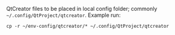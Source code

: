 QtCreator files to be placed in local config folder; commonly `~/.config/QtProject/qtcreator`. Example run:

~~~
cp -r ~/env-config/qtcreator/* ~/.config/QtProject/qtcreator
~~~

